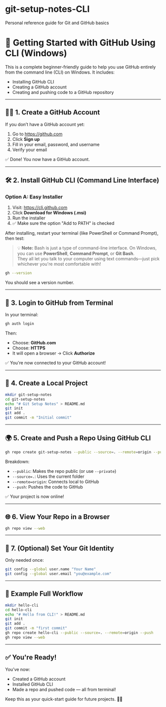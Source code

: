 # git-setup-notes-CLI
Personal reference guide for Git and GitHub basics

# 🚀 Getting Started with GitHub Using CLI (Windows)

This is a complete beginner-friendly guide to help you use GitHub entirely from the command line (CLI) on Windows. It includes:
- Installing GitHub CLI
- Creating a GitHub account
- Creating and pushing code to a GitHub repository

---

## 🧑‍💻 1. Create a GitHub Account
If you don’t have a GitHub account yet:
1. Go to https://github.com
2. Click **Sign up**
3. Fill in your email, password, and username
4. Verify your email

✅ Done! You now have a GitHub account.

---

## 🛠️ 2. Install GitHub CLI (Command Line Interface)

### Option A: Easy Installer
1. Visit: https://cli.github.com
2. Click **Download for Windows (.msi)**
3. Run the installer
4. ✅ Make sure the option "Add to PATH" is checked

After installing, restart your terminal (like PowerShell or Command Prompt), then test:

> 💡 **Note:** Bash is just a type of command-line interface. On Windows, you can use **PowerShell**, **Command Prompt**, or **Git Bash**.  
> They all let you talk to your computer using text commands—just pick whichever you're most comfortable with!

```bash
gh --version
```
You should see a version number.

---

## 🔐 3. Login to GitHub from Terminal
In your terminal:
```bash
gh auth login
```
Then:
- Choose: **GitHub.com**
- Choose: **HTTPS**
- It will open a browser → Click **Authorize**

✅ You're now connected to your GitHub account!

---

## 📁 4. Create a Local Project
```bash
mkdir git-setup-notes
cd git-setup-notes
echo "# Git Setup Notes" > README.md
git init
git add .
git commit -m "Initial commit"
```

---

## 🌍 5. Create and Push a Repo Using GitHub CLI
```bash
gh repo create git-setup-notes --public --source=. --remote=origin --push
```

Breakdown:
- `--public`: Makes the repo public (or use `--private`)
- `--source=.`: Uses the current folder
- `--remote=origin`: Connects local to GitHub
- `--push`: Pushes the code to GitHub

✅ Your project is now online!

---

## 🌐 6. View Your Repo in a Browser
```bash
gh repo view --web
```

---

## 🧼 7. (Optional) Set Your Git Identity
Only needed once:
```bash
git config --global user.name "Your Name"
git config --global user.email "you@example.com"
```

---

## 🧪 Example Full Workflow
```bash
mkdir hello-cli
cd hello-cli
echo "# Hello from CLI!" > README.md
git init
git add .
git commit -m "first commit"
gh repo create hello-cli --public --source=. --remote=origin --push
gh repo view --web
```

---

## ✅ You're Ready!
You’ve now:
- Created a GitHub account
- Installed GitHub CLI
- Made a repo and pushed code — all from terminal!

Keep this as your quick-start guide for future projects. 🧠💪
